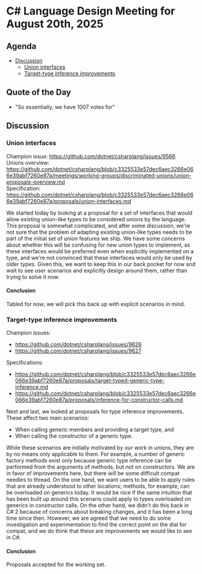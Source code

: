 # C# Language Design Meeting for August 20th, 2025

## Agenda

- [Discussion](#discussion)
    - [Union interfaces](#union-interfaces)
    - [Target-type inference improvements](#target-type-inference-improvements)

## Quote of the Day

- "So essentially, we have 1007 votes for"

## Discussion

### Union interfaces

Champion issue: https://github.com/dotnet/csharplang/issues/9566  
Unions overview: https://github.com/dotnet/csharplang/blob/c3325533e57dec6aec3266e066e39abf7260e87a/meetings/working-groups/discriminated-unions/union-proposals-overview.md  
Specification: https://github.com/dotnet/csharplang/blob/c3325533e57dec6aec3266e066e39abf7260e87a/proposals/union-interfaces.md

We started today by looking at a proposal for a set of interfaces that would allow existing union-like types to be considered unions by the
language. This proposal is somewhat complicated, and after some discussion, we're not sure that the problem of adapting existing union-like types
needs to be part of the initial set of union features we ship. We have some concerns about whether this will be confusing for new union types to
implement, as these interfaces would be preferred even when explicitly implemented on a type, and we're not convinced that these interfaces would
only be used by older types. Given this, we want to keep this in our back pocket for now and wait to see user scenarios and explicitly design
around them, rather than trying to solve it now.

#### Conclusion

Tabled for now; we will pick this back up with explicit scenarios in mind.

### Target-type inference improvements

Champion issues:
* https://github.com/dotnet/csharplang/issues/9626
* https://github.com/dotnet/csharplang/issues/9627

Specifications:
* https://github.com/dotnet/csharplang/blob/c3325533e57dec6aec3266e066e39abf7260e87a/proposals/target-typed-generic-type-inference.md
* https://github.com/dotnet/csharplang/blob/c3325533e57dec6aec3266e066e39abf7260e87a/proposals/inference-for-constructor-calls.md

Next and last, we looked at proposals for type inference improvements. These affect two main scenarios:
* When calling generic members and providing a target type, and
* When calling the constructor of a generic type.

While these scenarios are initially motivated by our work in unions, they are by no means only applicable to them. For example, a number of generic
factory methods exist only because generic type inference can be performed from the arguments of methods, but not on constructors. We are in favor
of improvements here, but there will be some difficult compat needles to thread. On the one hand, we want users to be able to apply rules that are
already understood to other locations; methods, for example, can be overloaded on generics today. It would be nice if the same intuition that has
been built up around this scenario could apply to types overloaded on generics in constructor calls. On the other hand, we didn't do this back in
C# 2 because of concerns about breaking changes, and it has been a long time since then. However, we are agreed that we need to do some
investigation and experimentation to find the correct point on the dial for compat, and we do think that these are improvements we would like to
see in C#.

#### Conclusion

Proposals accepted for the working set.
